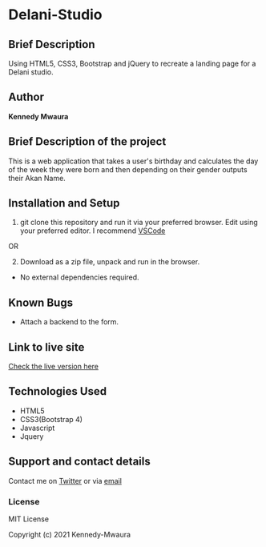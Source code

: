 # Delani-Studio

## Brief Description

Using HTML5, CSS3, Bootstrap and jQuery to recreate a landing page for a Delani studio.

## Author

**Kennedy Mwaura**

## Brief Description of the project

This is a  web application that takes a user's birthday and calculates the day of the week they were born and then depending on their gender outputs their Akan Name.

## Installation and Setup

  1. git clone this repository and run it via your preferred browser. Edit using your preferred editor. I recommend [VSCode](https://code.visualstudio.com/)

   OR

   2. Download as a zip file, unpack and run in the browser.

* No external dependencies required.

## Known Bugs

* Attach a backend to the form.
  
## Link to live site

[Check the live version here](https://kennedy-mwaura.github.io/Akan-name-generator/)

## Technologies Used

* HTML5
* CSS3(Bootstrap 4)
* Javascript
* Jquery

## Support and contact details

Contact me on [Twitter](https://twitter.com/KenMwaura1) or via [email](kemwaura@gmail.com)

### License

MIT License

Copyright (c) 2021 Kennedy-Mwaura
